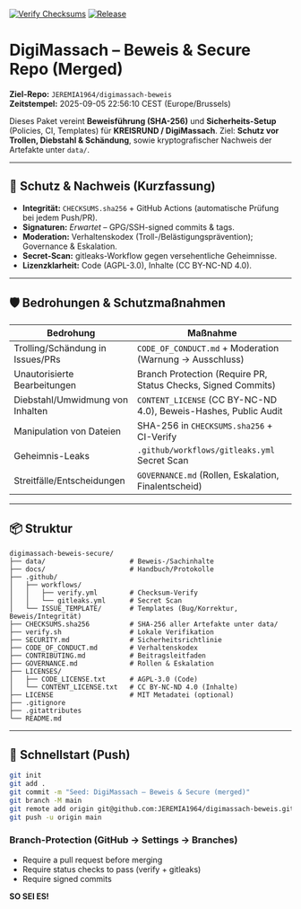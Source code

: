 [![Verify Checksums](https://github.com/JEREMIA1964/digimassach-beweis/actions/workflows/verify.yml/badge.svg)](https://github.com/JEREMIA1964/digimassach-beweis/actions/workflows/verify.yml)
[![Release](https://img.shields.io/badge/attested-v1.1.0--attested--2025--09--05-blue)](https://github.com/JEREMIA1964/digimassach-beweis/releases/tag/v1.1.0-attested-2025-09-05)
# DigiMassach – Beweis & Secure Repo (Merged)

**Ziel-Repo:** `JEREMIA1964/digimassach-beweis`  
**Zeitstempel:** 2025-09-05 22:56:10 CEST (Europe/Brussels)

Dieses Paket vereint **Beweisführung (SHA-256)** und **Sicherheits-Setup** (Policies, CI, Templates)
für **KREISRUND / DigiMassach**. Ziel: **Schutz vor Trollen, Diebstahl & Schändung**, sowie
kryptografischer Nachweis der Artefakte unter `data/`.

---

## 🔐 Schutz & Nachweis (Kurzfassung)
- **Integrität:** `CHECKSUMS.sha256` + GitHub Actions (automatische Prüfung bei jedem Push/PR).
- **Signaturen:** *Erwartet* – GPG/SSH-signed commits & tags.
- **Moderation:** Verhaltenskodex (Troll-/Belästigungsprävention); Governance & Eskalation.
- **Secret-Scan:** gitleaks-Workflow gegen versehentliche Geheimnisse.
- **Lizenzklarheit:** Code (AGPL-3.0), Inhalte (CC BY-NC-ND 4.0).

---

## 🛡️ Bedrohungen & Schutzmaßnahmen
| Bedrohung | Maßnahme |
| --- | --- |
| Trolling/Schändung in Issues/PRs | `CODE_OF_CONDUCT.md` + Moderation (Warnung → Ausschluss) |
| Unautorisierte Bearbeitungen | Branch Protection (Require PR, Status Checks, Signed Commits) |
| Diebstahl/Umwidmung von Inhalten | `CONTENT_LICENSE` (CC BY-NC-ND 4.0), Beweis-Hashes, Public Audit |
| Manipulation von Dateien | SHA-256 in `CHECKSUMS.sha256` + CI-Verify |
| Geheimnis-Leaks | `.github/workflows/gitleaks.yml` Secret Scan |
| Streitfälle/Entscheidungen | `GOVERNANCE.md` (Rollen, Eskalation, Finalentscheid) |

---

## 📦 Struktur
```
digimassach-beweis-secure/
├── data/                     # Beweis-/Sachinhalte
├── docs/                     # Handbuch/Protokolle
├── .github/
│   ├── workflows/
│   │   ├── verify.yml        # Checksum-Verify
│   │   └── gitleaks.yml      # Secret Scan
│   └── ISSUE_TEMPLATE/       # Templates (Bug/Korrektur, Beweis/Integrität)
├── CHECKSUMS.sha256          # SHA-256 aller Artefakte unter data/
├── verify.sh                 # Lokale Verifikation
├── SECURITY.md               # Sicherheitsrichtlinie
├── CODE_OF_CONDUCT.md        # Verhaltenskodex
├── CONTRIBUTING.md           # Beitragsleitfaden
├── GOVERNANCE.md             # Rollen & Eskalation
├── LICENSES/
│   ├── CODE_LICENSE.txt      # AGPL-3.0 (Code)
│   └── CONTENT_LICENSE.txt   # CC BY-NC-ND 4.0 (Inhalte)
├── LICENSE                   # MIT Metadatei (optional)
├── .gitignore
├── .gitattributes
└── README.md
```

---

## 🚀 Schnellstart (Push)
```bash
git init
git add .
git commit -m "Seed: DigiMassach – Beweis & Secure (merged)"
git branch -M main
git remote add origin git@github.com:JEREMIA1964/digimassach-beweis.git
git push -u origin main
```

### Branch-Protection (GitHub → Settings → Branches)
- Require a pull request before merging
- Require status checks to pass (verify + gitleaks)
- Require signed commits

**SO SEI ES!**
